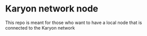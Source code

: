 # Karyon network node

This repo is meant for those who want to have a local node that is connected to the Karyon network
